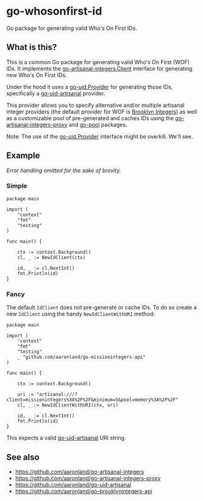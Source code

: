 # go-whosonfirst-id

Go package for generating valid Who's On First IDs.

## What is this?

This is a common Go package for generating valid Who's On First (WOF) IDs. It implements the [go-artisanal-integers.Client](https://github.com/aaronland/go-artisanal-integers#client) interface for generating new Who's On First IDs.

Under the hood it uses a [go-uid.Provider](https://github.com/aaronland/go-uid) for generating those IDs, specifically a [go-uid-artisanal](https://github.com/aaronland/go-uid-artisanal) provider.

This provider allows you to specify alternative and/or multiple artisanal integer providers (the default provider for WOF is [Brooklyn Integers](https://brooklynintegers.com/)) as well as a customizable pool of pre-generated and caches IDs using the [go-artisanal-integers-proxy](https://github.com/aaronland/go-artisanal-integers-proxy) and [go-pool](https://github.com/aaronland?utf8=%E2%9C%93&q=go-pool&type=&language=) packages.

Note: The use of the [go-uid.Provider](https://github.com/aaronland/go-uid) interface might be overkill. We'll see.

## Example

_Error handling omitted for the sake of brevity._

### Simple

```
package main

import (
	"context"
	"fmt"
	"testing"
)

func main() {

	ctx := context.Background()
	cl, _ := NewIdClient(ctx)

	id, _ := cl.NextInt()
	fmt.Println(id)
}
```

### Fancy

The default `IdClient` does not pre-generate or cache IDs. To do so create a new `IdClient` using the handy `NewIdClientWithURI` method:

```
package main

import (
	"context"
	"fmt"
	"testing"
	_ "github.com/aaronland/go-missionintegers-api"	
)

func main() {

	ctx := context.Background()

	uri := "artisanal:///?client=missionintegers%3A%2F%2F&minimum=5&pool=memory%3A%2F%2F"
	cl, _ := NewIdClientWithURI(ctx, uri)

	id, _ := cl.NextInt()
	fmt.Println(id)
}
```

This expects a valid [go-uid-artisanal](https://github.com/aaronland/go-uid-artisanal) URI string.

## See also

* https://github.com/aaronland/go-artisanal-integers
* https://github.com/aaronland/go-artisanal-integers-proxy
* https://github.com/aaronland/go-uid-artisanal
* https://github.com/aaronland/go-brooklynintegers-api